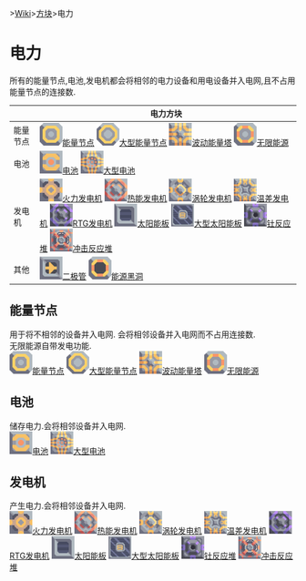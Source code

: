 \>[Wiki](../../zhcn.md)>[方块](../blocks.md)>电力
# 电力
所有的能量节点,电池,发电机都会将相邻的电力设备和用电设备并入电网,且不占用能量节点的连接数.

||电力方块|
|----|----|  
|能量节点|[![](../../images/block-power-node-large.png)能量节点](power/power-node.md) [![](../../images/block-power-node-large-large.png)大型能量节点](power/power-node-large.md) [![](../../images/block-surge-tower-large.png)波动能量塔](power/surge-tower.md) [![](../../images/block-power-source-large.png)无限能源](power/power-source.md)|
|电池|[![](../../images/block-battery-large.png)电池](power/battery.md) [![](../../images/block-battery-large-large.png)大型电池](power/battery-large.md)|  
|发电机|[![](../../images/block-combustion-generator-large.png)火力发电机](power/combustion-generator.md) [![](../../images/block-thermal-generator-large.png)热能发电机](power/thermal-generator.md) [![](../../images/block-steam-generator-large.png)涡轮发电机](power/steam-generator.md) [![](../../images/block-differential-generator-large.png)温差发电机](power/differential-generator-large.md) [![](../../images/block-rtg-generator-large.png)RTG发电机](power/rtg-generator.md) [![](../../images/block-solar-panel-large.png)太阳能板](power/solar-panel.md) [![](../../images/block-solar-panel-large-large.png)大型太阳能板](power/solar-panel-large.md) [![](../../images/block-thorium-reactor-large.png)钍反应堆](power/thorium-reactor.md) [![](../../images/block-impact-reactor-large.png)冲击反应堆](power/impact-reactor.md)|
|其他|[![](../../images/block-diode-large.png)二极管](power/diode.md) [![](../../images/block-power-void-large.png)能源黑洞](power/power-void.md)


## 能量节点  
用于将不相邻的设备并入电网. 会将相邻设备并入电网而不占用连接数.  
无限能源自带发电功能.  
[![](../../images/block-power-node-large.png)能量节点](power/power-node.md) [![](../../images/block-power-node-large-large.png)大型能量节点](power/power-node-large.md) [![](../../images/block-surge-tower-large.png)波动能量塔](power/surge-tower.md) [![](../../images/block-power-source-large.png)无限能源](power/power-source.md)

## 电池  
储存电力.会将相邻设备并入电网.  
[![](../../images/block-battery-large.png)电池](power/battery.md) [![](../../images/block-battery-large-large.png)大型电池](power/battery-large.md)

## 发电机  
产生电力.会将相邻设备并入电网.  
[![](../../images/block-combustion-generator-large.png)火力发电机](power/combustion-generator.md) [![](../../images/block-thermal-generator-large.png)热能发电机](power/thermal-generator.md) [![](../../images/block-steam-generator-large.png)涡轮发电机](power/steam-generator.md) [![](../../images/block-differential-generator-large.png)温差发电机](power/differential-generator-large.md) [![](../../images/block-rtg-generator-large.png)RTG发电机](power/rtg-generator.md) [![](../../images/block-solar-panel-large.png)太阳能板](power/solar-panel.md) [![](../../images/block-solar-panel-large-large.png)大型太阳能板](power/solar-panel-large.md) [![](../../images/block-thorium-reactor-large.png)钍反应堆](power/thorium-reactor.md) [![](../../images/block-impact-reactor-large.png)冲击反应堆](power/impact-reactor.md)
